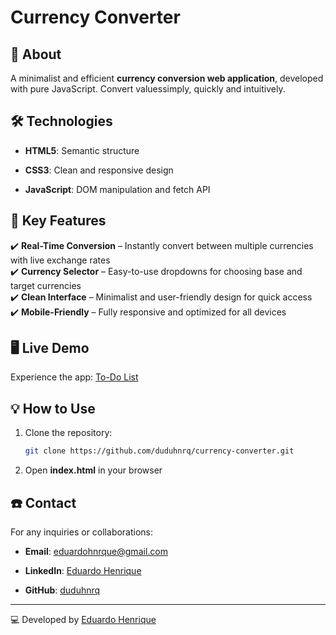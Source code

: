 # Currency Converter

## 📌 About
A minimalist and efficient **currency conversion web application**, developed with pure JavaScript. Convert values ​​simply, quickly and intuitively.

## 🛠️ Technologies

- **HTML5**: Semantic structure

- **CSS3**: Clean and responsive design

- **JavaScript**: DOM manipulation and fetch API

## 🚀 Key Features

✔️ **Real-Time Conversion** – Instantly convert between multiple currencies with live exchange rates  
✔️ **Currency Selector** – Easy-to-use dropdowns for choosing base and target currencies  
✔️ **Clean Interface** – Minimalist and user-friendly design for quick access  
✔️ **Mobile-Friendly** – Fully responsive and optimized for all devices

## 🖥️ Live Demo

Experience the app: [To-Do List](https://duduhnrq.github.io/currency-converter/)

## 💡 How to Use

1. Clone the repository:
   ```bash
   git clone https://github.com/duduhnrq/currency-converter.git

2. Open **index.html** in your browser

## ☎️ Contact

For any inquiries or collaborations:

- **Email**: eduardohnrque@gmail.com

- **LinkedIn**: [Eduardo Henrique](www.linkedin.com/in/eduardo-hnrque)

- **GitHub**: [duduhnrq](https://github.com/duduhnrq)

---

💻 Developed by [Eduardo Henrique](https://github.com/duduhnrq)

